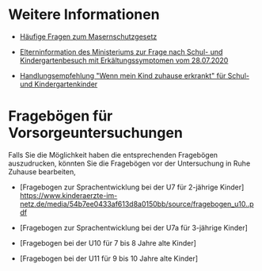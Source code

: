 # Weitere Informationen

* [Häufige Fragen zum Masernschutzgesetz](https://www.masernschutz.de/fileadmin/Masernschutzgesetz/Downloads/01-Merkblatt-Masernschutzgesetz-Eltern-VR4.pdf)

* [Elterninformation des Ministeriums zur Frage nach Schul- und Kindergartenbesuch mit Erkältungssymptomen vom 28.07.2020](https://www.mkffi.nrw/sites/default/files/asset/document/20200728_offizielle_information_land_nrw_krankheitssymptome.pdf)

* [Handlungsempfehlung "Wenn mein Kind zuhause erkrankt" für Schul- und Kindergartenkinder](https://www.schulministerium.nrw.de/themen/schulsystem/elterninfo-wenn-mein-kind-zuhause-erkrankt-handlungsempfehlung)



# Fragebögen für Vorsorgeuntersuchungen

Falls Sie die Möglichkeit haben die entsprechenden Fragebögen auszudrucken, könnten Sie die Fragebögen vor der Untersuchung in Ruhe Zuhause bearbeiten, 

* [Fragebogen zur Sprachentwicklung bei der U7 für 2-jährige Kinder] https://www.kinderaerzte-im-netz.de/media/54b7ee0433af613d8a0150bb/source/fragebogen_u10..pdf

* [Fragebogen zur Sprachentwicklung bei der U7a für 3-jährige Kinder] 

* [Fragebogen bei der U10 für 7 bis 8 Jahre alte Kinder]

* [Fragebogen bei der U11 für 9 bis 10 Jahre alte Kinder]

